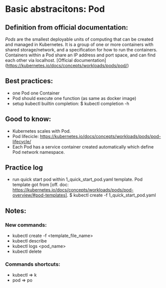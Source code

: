 # Basic abstracitons: Pod

## Definition from official documentation:
_Pods_ are the smallest deployable units of computing that can be created and managed in Kubernetes. It is a group of one or more containers with shared storage/network, and a specification for how to run the containers. Containers within a Pod share an IP address and port space, and can find each other via localhost.
[Official documentation] (https://kubernetes.io/docs/concepts/workloads/pods/pod/)

## Best practices:
- one Pod one Container
- Pod should execute one function (as same as docker image)
- setup kubectl builtin completion: $ kubectl completion -h

## Good to know:
- Kubernetes scales with Pod.
- Pod lifecicle: https://kubernetes.io/docs/concepts/workloads/pods/pod-lifecycle/
- Each Pod has a service container created automatically which define Pod network namespace.

## Practice log
- run quick start pod within 1_quick_start_pod.yaml template. Pod template got from [off. doc: https://kubernetes.io/docs/concepts/workloads/pods/pod-overview/#pod-templates].
$ kubectl create -f 1_quick_start_pod.yaml

## Notes:
### New commands:
- kubectl create -f <template_file_name>
- kubectl describe <abstraction> <name>
- kubectl logs <pod_name>
- kubectl delete <abstraction> <name>

### Commands shortcuts:
- kubectl => k
- pod => po